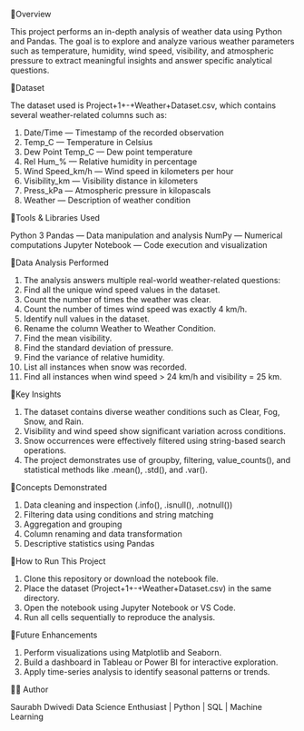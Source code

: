 🔹Overview

This project performs an in-depth analysis of weather data using Python and Pandas. The goal is to explore and analyze various weather parameters such as temperature, humidity, wind speed, visibility, and atmospheric pressure to extract meaningful insights and answer specific analytical questions.

🔹Dataset

The dataset used is Project+1+-+Weather+Dataset.csv, which contains several weather-related columns such as:

1. Date/Time — Timestamp of the recorded observation
2. Temp_C — Temperature in Celsius
3. Dew Point Temp_C — Dew point temperature
4. Rel Hum_% — Relative humidity in percentage
5. Wind Speed_km/h — Wind speed in kilometers per hour
6. Visibility_km — Visibility distance in kilometers
7. Press_kPa — Atmospheric pressure in kilopascals
8. Weather — Description of weather condition

🔹Tools & Libraries Used

Python 3
Pandas — Data manipulation and analysis
NumPy — Numerical computations
Jupyter Notebook — Code execution and visualization

🔹Data Analysis Performed

1. The analysis answers multiple real-world weather-related questions:
2. Find all the unique wind speed values in the dataset.
3. Count the number of times the weather was clear.
4. Count the number of times wind speed was exactly 4 km/h.
5. Identify null values in the dataset.
6. Rename the column Weather to Weather Condition.
7. Find the mean visibility.
8. Find the standard deviation of pressure.
9. Find the variance of relative humidity.
10. List all instances when snow was recorded.
11. Find all instances when wind speed > 24 km/h and visibility = 25 km.

🔹Key Insights

1. The dataset contains diverse weather conditions such as Clear, Fog, Snow, and Rain.
2. Visibility and wind speed show significant variation across conditions.
3. Snow occurrences were effectively filtered using string-based search operations.
4. The project demonstrates use of groupby, filtering, value_counts(), and statistical methods like .mean(), .std(), and .var().

🔹Concepts Demonstrated

1. Data cleaning and inspection (.info(), .isnull(), .notnull())
2. Filtering data using conditions and string matching
3. Aggregation and grouping
4. Column renaming and data transformation
5. Descriptive statistics using Pandas

🔹How to Run This Project

1. Clone this repository or download the notebook file.
2. Place the dataset (Project+1+-+Weather+Dataset.csv) in the same directory.
3. Open the notebook using Jupyter Notebook or VS Code.
4. Run all cells sequentially to reproduce the analysis.

🔹Future Enhancements
1. Perform visualizations using Matplotlib and Seaborn.
2. Build a dashboard in Tableau or Power BI for interactive exploration.
3. Apply time-series analysis to identify seasonal patterns or trends.

👨‍💻 Author

Saurabh Dwivedi
Data Science Enthusiast | Python | SQL | Machine Learning
